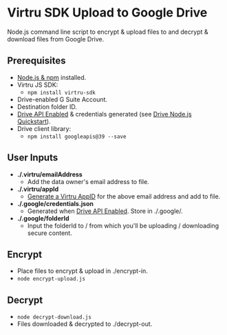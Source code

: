 # Virtru SDK Upload to Google Drive
Node.js command line script to encrypt & upload files to and decrypt & download files from Google Drive.

## Prerequisites
- [Node.js & npm](https://docs.npmjs.com/getting-started/installing-node#1-install-nodejs--npm) installed.
- Virtru JS SDK:
  - `npm install virtru-sdk`
- Drive-enabled G Suite Account.
- Destination folder ID. 
- [Drive API Enabled](https://developers.google.com/drive/api/v3/enable-drive-api) & credentials generated (see [Drive Node.js Quickstart](https://developers.google.com/drive/api/v3/quickstart/nodejs)).
- Drive client library:
  - `npm install googleapis@39 --save`

## User Inputs
- **./.virtru/emailAddress**
  - Add the data owner's email address to file.
- **./.virtru/appId**
  - [Generate a Virtru AppID](https://developer.virtru.com/docs/how-to-add-authentication#section-1-appid-token-downloaded) for the above email address and add to file.
- **./.google/credentials.json**
  - Generated when [Drive API Enabled](https://developers.google.com/drive/api/v3/enable-drive-api).  Store in ./.google/.
- **./.google/folderId**
  - Input the folderId to / from which you'll be uploading / downloading secure content.  

## Encrypt
- Place files to encrypt & upload in ./encrypt-in.
- ```node encrypt-upload.js```


## Decrypt
- ```node decrypt-download.js```
- Files downloaded & decrypted to ./decrypt-out.
